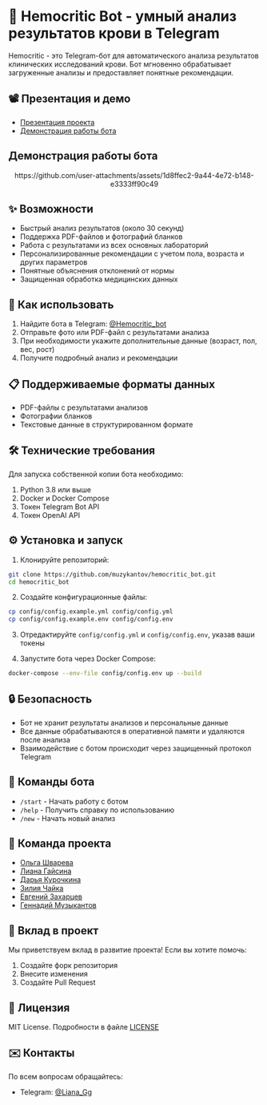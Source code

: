 # 🧪 Hemocritic Bot - умный анализ результатов крови в Telegram

Hemocritic - это Telegram-бот для автоматического анализа результатов клинических исследований крови. Бот мгновенно обрабатывает загруженные анализы и предоставляет понятные рекомендации.

## 📽 Презентация и демо
- [Презентация проекта](https://github.com/muzykantov/hemocritic_bot/blob/main/%D0%A5%D0%B0%D0%BA%D0%B0%D1%82%D0%BE%D0%BD%20DSMED%20x%20MFTIBIO.%20%D0%9A%D0%BE%D0%BC%D0%B0%D0%BD%D0%B4%D0%B0%206.pdf)
- [Демонстрация работы бота](https://github.com/muzykantov/hemocritic_bot/blob/main/Demo.mp4)

## Демонстрация работы бота
<div align="center">
https://github.com/user-attachments/assets/1d8ffec2-9a44-4e72-b148-e3333ff90c49
</div>
  
## ✨ Возможности
- Быстрый анализ результатов (около 30 секунд)
- Поддержка PDF-файлов и фотографий бланков
- Работа с результатами из всех основных лабораторий
- Персонализированные рекомендации с учетом пола, возраста и других параметров
- Понятные объяснения отклонений от нормы
- Защищенная обработка медицинских данных

## 🚀 Как использовать
1. Найдите бота в Telegram: [@Hemocritic_bot](https://t.me/Hemocritic_bot)
2. Отправьте фото или PDF-файл с результатами анализа
3. При необходимости укажите дополнительные данные (возраст, пол, вес, рост)
4. Получите подробный анализ и рекомендации

## 📋 Поддерживаемые форматы данных
- PDF-файлы с результатами анализов
- Фотографии бланков
- Текстовые данные в структурированном формате

## 🛠 Технические требования
Для запуска собственной копии бота необходимо:
1. Python 3.8 или выше
2. Docker и Docker Compose
3. Токен Telegram Bot API
4. Токен OpenAI API

## ⚙️ Установка и запуск
1. Клонируйте репозиторий:
```bash
git clone https://github.com/muzykantov/hemocritic_bot.git
cd hemocritic_bot
```

2. Создайте конфигурационные файлы:
```bash
cp config/config.example.yml config/config.yml
cp config/config.example.env config/config.env
```

3. Отредактируйте `config/config.yml` и `config/config.env`, указав ваши токены

4. Запустите бота через Docker Compose:
```bash
docker-compose --env-file config/config.env up --build
```

## 🔒 Безопасность
- Бот не хранит результаты анализов и персональные данные
- Все данные обрабатываются в оперативной памяти и удаляются после анализа
- Взаимодействие с ботом происходит через защищенный протокол Telegram

## 📝 Команды бота
- `/start` - Начать работу с ботом
- `/help` - Получить справку по использованию
- `/new` - Начать новый анализ

## 👥 Команда проекта
- [Ольга Шварева](https://t.me/OlgaShvareva)
- [Лиана Гайсина](https://t.me/Liana_Gg)
- [Дарья Курочкина](https://t.me/Smile_Week)
- [Зилия Чайка](https://t.me/alivamira)
- [Евгений Захарцев](https://t.me/DjoniZZZZ)
- [Геннадий Музыкантов](https://t.me/muzykantov)

## 🤝 Вклад в проект
Мы приветствуем вклад в развитие проекта! Если вы хотите помочь:
1. Создайте форк репозитория
2. Внесите изменения
3. Создайте Pull Request

## 📜 Лицензия
MIT License. Подробности в файле [LICENSE](LICENSE)

## ✉️ Контакты
По всем вопросам обращайтесь:
- Telegram: [@Liana_Gg](https://t.me/Liana_Gg)
